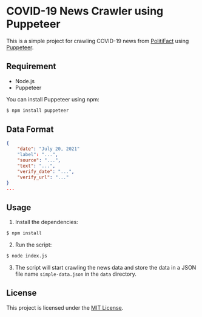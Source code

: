 # COVID-19 News Crawler using Puppeteer

This is a simple project for crawling COVID-19 news from [PolitiFact](https://www.politifact.com) using [Puppeteer](https://pptr.dev).

## Requirement
* Node.js
* Puppeteer

You can install Puppeteer using npm:

```bash
$ npm install puppeteer
```

## Data Format

```json
{
    "date": "July 20, 2021"
    "label": "...",
    "source": "...",
    "text": "...",
    "verify_date": "...",
    "verify_url": "..."
}
...
```

## Usage

1. Install the dependencies:
```bash
$ npm install
```

2. Run the script:
```bash
$ node index.js
```

3. The script will start crawling the news data and store the data in a JSON file name `simple-data.json` in the `data` directory.

## License

This project is licensed under the [MIT License](https://opensource.org/licenses/MIT).
